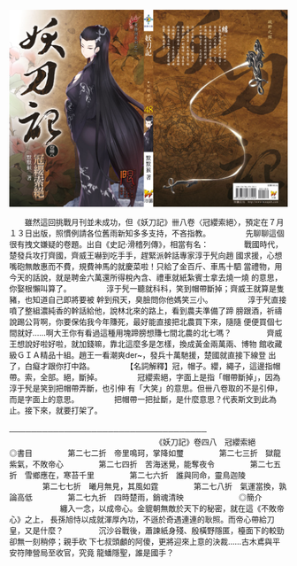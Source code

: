 ![COVER](./assets/048_cover.jpg)

　　雖然這回挑戰月刊並未成功，但《妖刀記》卌八卷〈冠纓索絕〉，預定在７月
１３日出版，照慣例請各位舊雨新知多多支持，不吝指教。
　　
　　先聊聊這個很有拽文嫌疑的卷題。出自《史記‧滑稽列傳》，相當有名：
　　
　　戰國時代，楚發兵攻打齊國，齊威王嚇到吃手手，趕緊派幹話專家淳于髠向趙
國求援，心想嘴砲無敵惠而不費，規費神馬的就慶菜啦！只給了金百斤、車馬十駟
當禮物，用今天的話說，就是聘金六萬還所得稅內含、禮車就紙紮賓士拿去燒一燒
的意思，你娶根懶叫算了。
　　
　　淳于髠一聽就科科，笑到帽帶斷掉；齊威王就算是隻豬，也知道自己即將要被
幹到飛天，臭臉問你他媽笑三小。
　　
　　淳于髠直接噴了整組濃純香的幹話給他，說林北來的路上，看到農夫準備了蹄
膀跟酒，祈禱說踢公背啊，你要保佑我今年賺死，最好能直接把北農買下來，隨隨
便便買個七間就好……啊大王你有看過這種用塊蹄膀想賺七間北農的北七嗎？
　　
　　齊威王想說好啦好啦，就加錢嘛，靠北這麼多是怎樣，換成黃金兩萬兩、博物
館收藏級ＧＩＡ精品十組。趙王一看潮爽der~，發兵十萬馳援，楚國就直接下線登
出了，白癡才跟你打中路。
　　
　　【名詞解釋】冠，帽子。纓，繩子，這邊指帽帶。索，全部。絕，斷掉。
　　
　　冠纓索絕，字面上是指「帽帶斷掉」，因為淳于髠是笑到把帽帶弄斷，也引伸
有「大笑」的意思。但卌八卷取的不是引伸，而是字面上的意思。
　　
　　把帽帶一把扯斷，是什麼意思？代表斯文到此為止。接下來，就要打架了。
　　　　　　
　　　　　　
　　　　　　
────────────────────────────────────
　　　　　　
　　　　　　
　　　　　　
《妖刀記》卷四八　冠纓索絕　　
　　
◎書目
　　
　　第二七二折　帝里鳴珂，掌降如璽
　　
　　第二七三折　獄龍紫氣，不敗帝心
　　
　　第二七四折　苦海迷覺，能奪夜令
　　
　　第二七五折　雪鄉應在，寒苔千里
　　
　　第二七六折　誰與同命，靈鳥迦陵
　　
　　第二七七折　曦月無見，其風如霆
　　
　　第二七八折　氣運當換，孰論高低
　　
　　第二七九折　四時楚雨，銷魂清映
　　
　　
　　
◎簡介
　　
　　
　　纏入一念，以成帝心。金貔朝無敵於天下的秘密，就在這《不敗帝心》之上，
長孫旭恃以成就渾厚內功，不遜於奇遇連連的耿照。而帝心帶給刀皇，又是什麼？
　　
　　沉沙谷戰後，蕭諫紙身殘、殷橫野隱匿，檯面下的較勁卻無一刻稍停；親手砍
下七叔頭顱的阿傻，更將迎來上意的決裁……古木鳶與平安符陣營局至收官，究竟
龍蟠隱聖，誰是國手？
　　

